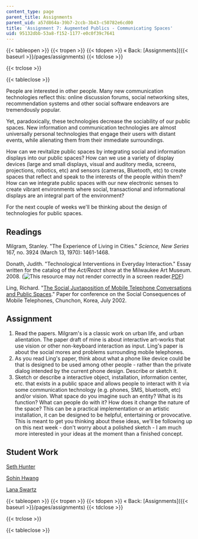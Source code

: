```yaml
---
content_type: page
parent_title: Assignments
parent_uid: a57d864a-39b7-2ccb-3b43-c50782e6cd00
title: 'Assignment 7: Augmented Publics - Communicating Spaces'
uid: 95132dbb-53a8-f152-1177-e0c0f39c7641
---
```


{{< tableopen >}}
{{< tropen >}}
{{< tdopen >}}
« Back: [Assignments]({{< baseurl >}}/pages/assignments)
{{< tdclose >}}

{{< trclose >}}

{{< tableclose >}}

People are interested in other people. Many new communication technologies reflect this: online discussion forums, social networking sites, recommendation systems and other social software endeavors are tremendously popular.

Yet, paradoxically, these technologies decrease the sociability of our public spaces. New information and communication technologies are almost universally personal technologies that engage their users with distant events, while alienating them from their immediate surroundings.

How can we revitalize public spaces by integrating social and information displays into our public spaces? How can we use a variety of display devices (large and small displays, visual and auditory media, screens, projections, robotics, etc) and sensors (cameras, Bluetooth, etc) to create spaces that reflect and speak to the interests of the people within them? How can we integrate public spaces with our new electronic senses to create vibrant environments where social, transactional and informational displays are an integral part of the environment?

For the next couple of weeks we'll be thinking about the design of technologies for public spaces.

Readings
--------

Milgram, Stanley. "The Experience of Living in Cities." _Science, New Series_ 167, no. 3924 (March 13, 1970): 1461-1468.

Donath, Judith. "Technological Interventions in Everyday Interaction." Essay written for the catalog of the _Act/React_ show at the Milwaukee Art Museum. 2008. (![This resource may not render correctly in a screen reader.](/images/inacessible.gif)[PDF](http://smg.media.mit.edu/papers/Donath/EverydayInteractions.finaldraft.pdf))

Ling, Richard. "[The Social Juxtaposition of Mobile Telephone Conversations and Public Spaces](http://www.academia.edu/1048257/The_social_juxtaposition_of_mobile_telephone_conversations_and_public_spaces)." Paper for conference on the Social Consequences of Mobile Telephones, Chunchon, Korea, July 2002.

Assignment
----------

1.  Read the papers. Milgram's is a classic work on urban life, and urban alientation. The paper draft of mine is about interactive art-works that use vision or other non-keyboard interaction as input. Ling's paper is about the social mores and problems surrounding mobile telephones.
2.  As you read Ling's paper, think about what a phone like device could be that is designed to be used among other people - rather than the private dialog intended by the current phone design. Describe or sketch it.
3.  Sketch or describe a interactive object, installation, information center, etc. that exists in a public space and allows people to interact with it via some communication technology (e.g. phones, SMS, bluetooth, etc) and/or vision. What space do you imagine such an entity? What is its function? What can people do with it? How does it change the nature of the space? This can be a practical implementation or an artistic installation, it can be designed to be helpful, entertaining or provocative. This is meant to get you thinking about these ideas, we'll be following up on this next week - don't worry about a polished sketch - I am much more interested in your ideas at the moment than a finished concept.

Student Work
------------

[Seth Hunter](http://designingsociablemedia.blogspot.com/2008/04/augmented-interaction-communication.html)

[Sohin Hwang](http://dsm2008.blogspot.com/2008/04/assignment-augmented-interaction-part-1.html)

[Lana Swartz](http://designingsociablemedia08.blogspot.com/2008/04/augmented-interaction-1-cities-art-and.html)

{{< tableopen >}}
{{< tropen >}}
{{< tdopen >}}
« Back: [Assignments]({{< baseurl >}}/pages/assignments)
{{< tdclose >}}

{{< trclose >}}

{{< tableclose >}}